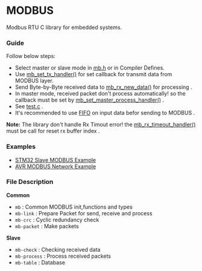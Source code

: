 # MODBUS
Modbus RTU C library for embedded systems.

### Guide 
Follow below steps:
- Select master or slave mode in [mb.h](https://github.com/liyanboy74/modbus/blob/a743aaea0edec93026f17e09d0ca442f9a532cf7/mb.h#L16) or in Compiler Defines.
- Use [mb_set_tx_handler()](https://github.com/liyanboy74/modbus/blob/a743aaea0edec93026f17e09d0ca442f9a532cf7/mb.h#L88) for set callback for transmit data from MODBUS layer.
- Send Byte-by-Byte received data to [mb_rx_new_data()](https://github.com/liyanboy74/modbus/blob/a743aaea0edec93026f17e09d0ca442f9a532cf7/mb.h#L90) for processing .
- In master mode, received packet don't process automatically! so the callback must be set by [mb_set_master_process_handler()](https://github.com/liyanboy74/modbus/blob/a743aaea0edec93026f17e09d0ca442f9a532cf7/mb.h#L86) .
- See [test.c](test.c) .
- It's recommended to use [FIFO](https://github.com/liyanboy74/fifo) on input data befor sending to MODBUS .

**Note:** The library don't handle Rx Timout error! the [mb_rx_timeout_handler()](https://github.com/liyanboy74/modbus/blob/aa819b01d9e52f9a2ba2f8f34170322398494f82/mb.h#L88) must be call for reset rx buffer index .

### Examples
- [STM32 Slave MODBUS Example](https://github.com/ioelectro/modbus-stm32-slave-example.git)
- [AVR MODBUS Network Example](https://github.com/ioelectro/modbus-avr-example.git)

### File Description
**Common**
- `mb` : Common MODBUS init,functions and types
- `mb-link` : Prepare Packet for send, receive and process
- `mb-crc` : Cyclic redundancy check
- `mb-packet` : Make packets

**Slave**
- `mb-check` : Checking received data
- `mb-process` : Process received packets
- `mb-table` : Database

